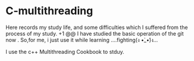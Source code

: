 # C-multithreading
Here records my study life, and some difficulties which I suffered from the process of my study.
+1 @@
I have studied the basic operation of the git now . So,for me, i just use it while learning ....fighting(ง •̀_•́)ง...

I use the c++ Multithreading Cookbook to stduy.
